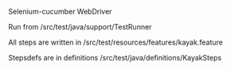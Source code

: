 Selenium-cucumber WebDriver


Run from /src/test/java/support/TestRunner


All steps are written in /src/test/resources/features/kayak.feature


Stepsdefs are in definitions /src/test/java/definitions/KayakSteps

